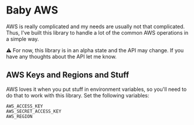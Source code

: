 Baby AWS
========

AWS is really complicated and my needs are usually not that complicated. Thus,
I've built this library to handle a lot of the common AWS operations in a
simple way.

⚠️ For now, this library is in an alpha state and the API may change. If you
have any thoughts about the API let me know.

## AWS Keys and Regions and Stuff

AWS loves it when you put stuff in environment variables, so you'll need to do
that to work with this library. Set the following variables:

    AWS_ACCESS_KEY
    AWS_SECRET_ACCESS_KEY
    AWS_REGION
